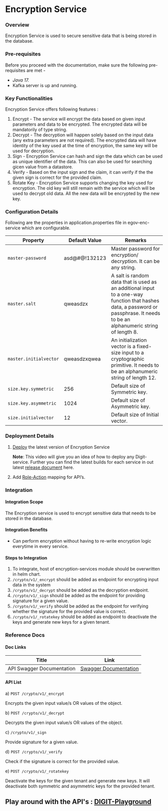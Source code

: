 # Encryption Service

### Overview <a href="#overview" id="overview"></a>

Encryption Service is used to secure sensitive data that is being stored in the database.

### Pre-requisites <a href="#pre-requisites" id="pre-requisites"></a>

Before you proceed with the documentation, make sure the following pre-requisites are met -

* _Java 17._
* Kafka server is up and running.

### Key Functionalities <a href="#key-functionalities" id="key-functionalities"></a>

Encryption Service offers following features :&#x20;

1. Encrypt - The service will encrypt the data based on given input parameters and data to be encrypted. The encrypted data will be mandatorily of type string.
2. Decrypt - The decryption will happen solely based on the input data (any extra parameters are not required). The encrypted data will have identity of the key used at the time of encryption, the same key will be used for decryption.
3. Sign - Encryption Service can hash and sign the data which can be used as unique identifier of the data. This can also be used for searching gicen value from a datastore.
4. Verify - Based on the input sign and the claim, it can verify if the the given sign is correct for the provided claim.
5. Rotate Key - Encryption Service supports changing the key used for encryption. The old key will still remain with the service which will be used to decrypt old data. All the new data will be encrypted by the new key.

### Configuration Details <a href="#configuration-details" id="configuration-details"></a>

Following are the properties in application.properties file in egov-enc-service which are configurable.

| Property               | Default Value   | Remarks                                                                                                                                                                        |
| ---------------------- | --------------- | ------------------------------------------------------------------------------------------------------------------------------------------------------------------------------ |
| `master-password`      | asd@#$@$!132123 | Master password for encryption/ decryption. It can be any string.                                                                                                              |
| `master.salt`          | qweasdzx        | A salt is random data that is used as an additional input to a one-way function that hashes data, a password or passphrase. It needs to be an alphanumeric string of length 8. |
| `master.initialvector` | qweasdzxqwea    | An initialization vector is a fixed-size input to a cryptographic primitive. It needs to be an alphanumeric string of length 12.                                               |
| `size.key.symmetric`   | 256             | Default size of Symmetric key.                                                                                                                                                 |
| `size.key.asymmetric`  | 1024            | Default size of Asymmetric key.                                                                                                                                                |
| `size.initialvector`   | 12              | Default size of Initial vector.                                                                                                                                                |

&#x20;

### Deployment Details <a href="#deployment-details" id="deployment-details"></a>

1.  [Deploy](../../../accelerators/concepts/deployment-key-concepts/deploying-digit-services.md) the latest version of Encryption Service

    &#x20;**Note**: This video will give you an idea of how to deploy any Digit-service. Further you can find the latest builds for each service in out latest [release document](../../releases/digit-2.9-lts/service-build-updates.md) here.
2. Add [Role-Action](https://github.com/egovernments/playground-mdms-data/blob/master/data/pg/ACCESSCONTROL-ROLEACTIONS/roleactions.json) mapping for API’s.

### Integration <a href="#integration" id="integration"></a>

#### Integration Scope <a href="#integration-scope" id="integration-scope"></a>

The Encryption service is used to encrypt sensitive data that needs to be stored in the database.

#### Integration Benefits <a href="#integration-benefits" id="integration-benefits"></a>

* Can perform encryption without having to re-write encryption logic everytime in every service.

#### Steps to Integration <a href="#steps-to-integration" id="steps-to-integration"></a>

1. To integrate, host of encryption-services module should be overwritten in helm chart.
2. `/crypto/v1/_encrypt` should be added as endpoint for encrypting input data in the system
3. `/crypto/v1/_decrypt` should be added as the decryption endpoint.
4. `/crypto/v1/_sign` should be added as the endpoint for providing signature for a given value.
5. `/crypto/v1/_verify` should be added as the endpoint for verifying whether the signature for the provided value is correct.
6. `/crypto/v1/_rotatekey` should be added as endpoint to deactivate the keys and generate new keys for a given tenant.

### Reference Docs <a href="#reference-docs" id="reference-docs"></a>

#### Doc Links <a href="#doc-links" id="doc-links"></a>

| Title                     | Link                                                                                                                                                                   |
| ------------------------- | ---------------------------------------------------------------------------------------------------------------------------------------------------------------------- |
| API Swagger Documentation | [Swagger Documentation](https://editor.swagger.io/?url=https://raw.githubusercontent.com/egovernments/DIGIT-OSS/master/core-services/docs/enc-service-contract.yml#!/) |

#### API List <a href="#api-list" id="api-list"></a>

a) `POST /crypto/v1/_encrypt`

Encrypts the given input value/s OR values of the object.

b) `POST /crypto/v1/_decrypt`

Decrypts the given input value/s OR values of the object.

c) `/crypto/v1/_sign`

Provide signature for a given value.

d) `POST /crypto/v1/_verify`

Check if the signature is correct for the provided value.

e) `POST /crypto/v1/_rotatekey`

Deactivate the keys for the given tenant and generate new keys. It will deactivate both symmetric and asymmetric keys for the provided tenant.

## Play around with the API's : [DIGIT-Playground](https://digit-api.apidog.io/doc-507201)&#x20;
